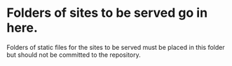 # Folders of sites to be served go in here.

Folders of static files for the sites to be served must be placed in this folder but should not be committed to the repository.
